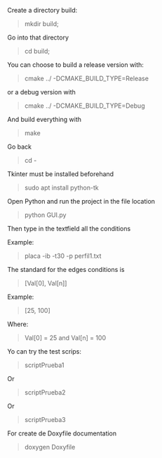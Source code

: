 Create a directory build:

> mkdir build;

Go into that directory

> cd build;

You can choose to build a release version with:

> cmake ../ -DCMAKE_BUILD_TYPE=Release

or a debug version with

> cmake ../ -DCMAKE_BUILD_TYPE=Debug

And build everything with

> make

Go back

> cd -

Tkinter must be installed beforehand

> sudo apt install python-tk

Open Python and run the project in the file location

> python GUI.py

Then type in the textfield all the conditions 

Example:

> placa -ib -t30 -p perfil1.txt

The standard for the edges conditions is

> [Val[0], Val[n]]

Example:

> [25, 100]

Where:

> Val[0] = 25 and Val[n] = 100

Yo can try the test scrips:

> scriptPrueba1

Or

> scriptPrueba2

Or
> scriptPrueba3

For create de Doxyfile documentation
> doxygen Doxyfile